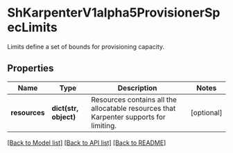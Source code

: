 # ShKarpenterV1alpha5ProvisionerSpecLimits

Limits define a set of bounds for provisioning capacity.
## Properties
Name | Type | Description | Notes
------------ | ------------- | ------------- | -------------
**resources** | **dict(str, object)** | Resources contains all the allocatable resources that Karpenter supports for limiting. | [optional] 

[[Back to Model list]](../README.md#documentation-for-models) [[Back to API list]](../README.md#documentation-for-api-endpoints) [[Back to README]](../README.md)


